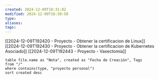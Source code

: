 ```yaml
---
created: 2024-12-09T18:31:02
modified: 2024-12-09T18:30:58
type: 
aliases: 
tags:
---
```



[[2024-12-09T192420 - Proyecto - Obtener la certificacion de Linux]]
[[2024-12-09T192430 - Proyecto - Obtener la certificacion de Kubernetes Asociado]]
[[2024-12-09T192443 - Proyecto -  Vasectomia]]




```dataview
table file.name as "Nota", created as "Fecha de Creación", Tags
from "/"
where contains(type, "proyecto personal")
sort created desc
```


